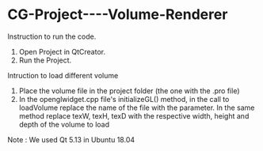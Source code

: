 # CG-Project----Volume-Renderer

Instruction to run the code. 

1. Open Project in QtCreator.
2. Run the Project.

Intruction to load different volume

1. Place the volume file in the project folder (the one with the .pro file)
2. In the openglwidget.cpp file's initializeGL() method, in the call to loadVolume
    replace the name of the file with the parameter. In the same method replace 
    texW, texH, texD with the respective width, height and depth of the volume to load

Note : We used Qt 5.13 in Ubuntu 18.04